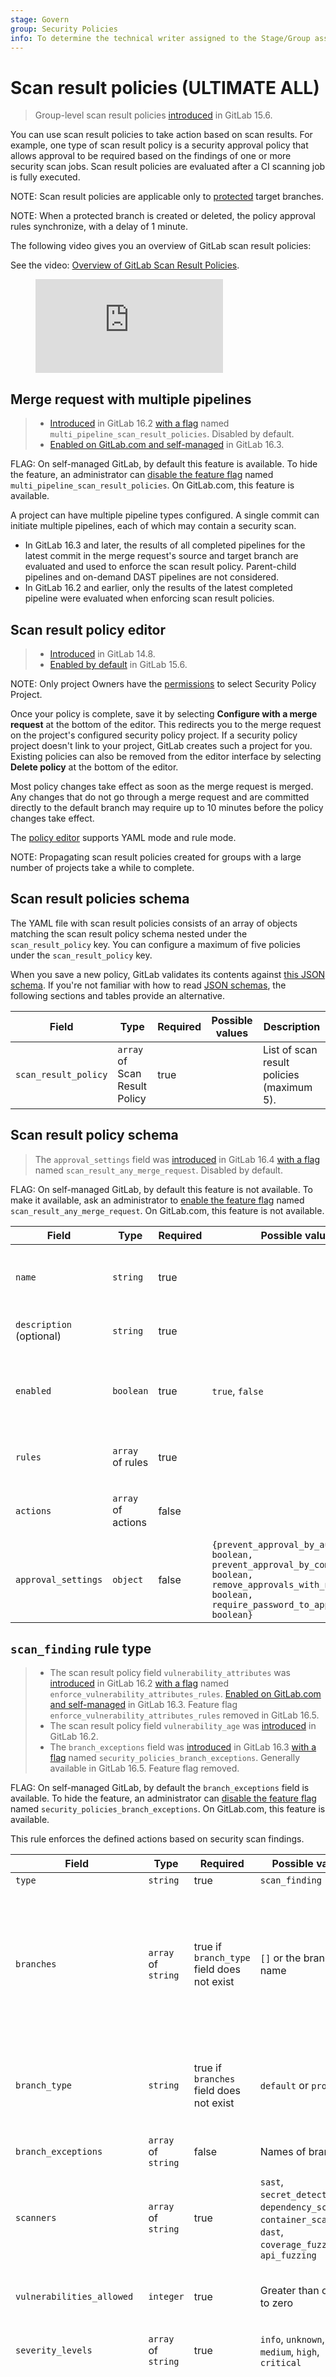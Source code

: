 ```yaml
---
stage: Govern
group: Security Policies
info: To determine the technical writer assigned to the Stage/Group associated with this page, see https://about.gitlab.com/handbook/product/ux/technical-writing/#assignments
---
```


# Scan result policies **(ULTIMATE ALL)**

> Group-level scan result policies [introduced](https://gitlab.com/groups/gitlab-org/-/epics/7622) in GitLab 15.6.

You can use scan result policies to take action based on scan results. For example, one type of scan
result policy is a security approval policy that allows approval to be required based on the
findings of one or more security scan jobs. Scan result policies are evaluated after a CI scanning job is fully executed.

NOTE:
Scan result policies are applicable only to [protected](../../project/protected_branches.md) target branches.

NOTE:
When a protected branch is created or deleted, the policy approval rules synchronize, with a delay of 1 minute.

The following video gives you an overview of GitLab scan result policies:

<div class="video-fallback">
  See the video: <a href="https://youtu.be/w5I9gcUgr9U">Overview of GitLab Scan Result Policies</a>.
</div>
<figure class="video-container">
  <iframe src="https://www.youtube-nocookie.com/embed/w5I9gcUgr9U" frameborder="0" allowfullscreen> </iframe>
</figure>

## Merge request with multiple pipelines

> - [Introduced](https://gitlab.com/gitlab-org/gitlab/-/issues/379108) in GitLab 16.2 [with a flag](../../../administration/feature_flags.md) named `multi_pipeline_scan_result_policies`. Disabled by default.
> - [Enabled on GitLab.com and self-managed](https://gitlab.com/gitlab-org/gitlab/-/issues/409482) in GitLab 16.3.

FLAG:
On self-managed GitLab, by default this feature is available. To hide the feature, an administrator can [disable the feature flag](../../../administration/feature_flags.md) named `multi_pipeline_scan_result_policies`. On GitLab.com, this feature is available.

A project can have multiple pipeline types configured. A single commit can initiate multiple
pipelines, each of which may contain a security scan.

- In GitLab 16.3 and later, the results of all completed pipelines for the latest commit in
the merge request's source and target branch are evaluated and used to enforce the scan result policy.
Parent-child pipelines and on-demand DAST pipelines are not considered.
- In GitLab 16.2 and earlier, only the results of the latest completed pipeline were evaluated
when enforcing scan result policies.

## Scan result policy editor

> - [Introduced](https://gitlab.com/gitlab-org/gitlab/-/merge_requests/77814) in GitLab 14.8.
> - [Enabled by default](https://gitlab.com/gitlab-org/gitlab/-/issues/369473) in GitLab 15.6.

NOTE:
Only project Owners have the [permissions](../../permissions.md#project-members-permissions)
to select Security Policy Project.

Once your policy is complete, save it by selecting **Configure with a merge request** at the bottom of the
editor. This redirects you to the merge request on the project's configured security policy project.
If a security policy project doesn't link to your project, GitLab creates such a project for you.
Existing policies can also be removed from the editor interface by selecting **Delete policy** at
the bottom of the editor.

Most policy changes take effect as soon as the merge request is merged. Any changes that
do not go through a merge request and are committed directly to the default branch may require up to 10 minutes
before the policy changes take effect.

The [policy editor](index.md#policy-editor) supports YAML mode and rule mode.

NOTE:
Propagating scan result policies created for groups with a large number of projects take a while to complete.

## Scan result policies schema

The YAML file with scan result policies consists of an array of objects matching the scan result
policy schema nested under the `scan_result_policy` key. You can configure a maximum of five
policies under the `scan_result_policy` key.

When you save a new policy, GitLab validates its contents against [this JSON schema](https://gitlab.com/gitlab-org/gitlab/-/blob/master/ee/app/validators/json_schemas/security_orchestration_policy.json).
If you're not familiar with how to read [JSON schemas](https://json-schema.org/),
the following sections and tables provide an alternative.

| Field | Type | Required | Possible values | Description |
|-------|------|----------|-----------------|-------------|
| `scan_result_policy` | `array` of Scan Result Policy | true |  | List of scan result policies (maximum 5). |

## Scan result policy schema

> The `approval_settings` field was [introduced](https://gitlab.com/gitlab-org/gitlab/-/issues/418752) in GitLab 16.4 [with a flag](../../../administration/feature_flags.md) named `scan_result_any_merge_request`. Disabled by default.

FLAG:
On self-managed GitLab, by default this feature is not available. To make it available, ask an administrator to [enable the feature flag](../../../administration/feature_flags.md) named `scan_result_any_merge_request`.
On GitLab.com, this feature is not available.

| Field | Type | Required |Possible values | Description |
|-------|------|----------|----------------|-------------|
| `name` | `string` | true |  | Name of the policy. Maximum of 255 characters.|
| `description` (optional) | `string` | true |  | Description of the policy. |
| `enabled` | `boolean` | true | `true`, `false` | Flag to enable (`true`) or disable (`false`) the policy. |
| `rules` | `array` of rules | true |  | List of rules that the policy applies. |
| `actions` | `array` of actions | false|  | List of actions that the policy enforces. |
| `approval_settings` | `object` | false | `{prevent_approval_by_author: boolean, prevent_approval_by_commit_author: boolean, remove_approvals_with_new_commit: boolean, require_password_to_approve: boolean}` | Project settings that the policy overrides. |

## `scan_finding` rule type

> - The scan result policy field `vulnerability_attributes` was [introduced](https://gitlab.com/gitlab-org/gitlab/-/merge_requests/123052) in GitLab 16.2 [with a flag](../../../administration/feature_flags.md) named `enforce_vulnerability_attributes_rules`. [Enabled on GitLab.com and self-managed](https://gitlab.com/gitlab-org/gitlab/-/issues/418784) in GitLab 16.3. Feature flag `enforce_vulnerability_attributes_rules` removed in GitLab 16.5.
> - The scan result policy field `vulnerability_age` was [introduced](https://gitlab.com/gitlab-org/gitlab/-/merge_requests/123956) in GitLab 16.2.
> - The `branch_exceptions` field was [introduced](https://gitlab.com/gitlab-org/gitlab/-/issues/418741) in GitLab 16.3 [with a flag](../../../administration/feature_flags.md) named `security_policies_branch_exceptions`. Generally available in GitLab 16.5. Feature flag removed.

FLAG:
On self-managed GitLab, by default the `branch_exceptions` field is available. To hide the feature, an administrator can [disable the feature flag](../../../administration/feature_flags.md) named `security_policies_branch_exceptions`.
On GitLab.com, this feature is available.

This rule enforces the defined actions based on security scan findings.

| Field | Type | Required | Possible values | Description |
|-------|------|----------|-----------------|-------------|
| `type` | `string` | true | `scan_finding` | The rule's type. |
| `branches` | `array` of `string` | true if `branch_type` field does not exist | `[]` or the branch's name | Applicable only to protected target branches. An empty array, `[]`, applies the rule to all protected target branches. Cannot be used with the `branch_type` field. |
| `branch_type` | `string` | true if `branches` field does not exist | `default` or `protected` | The types of branches the given policy applies to. Cannot be used with the `branches` field. |
| `branch_exceptions` | `array` of `string` | false |  Names of branches | Branches to exclude from this rule. |
| `scanners` | `array` of `string` | true | `sast`, `secret_detection`, `dependency_scanning`, `container_scanning`, `dast`, `coverage_fuzzing`, `api_fuzzing` | The security scanners for this rule to consider. `sast` includes results from both SAST and SAST IaC scanners. |
| `vulnerabilities_allowed` | `integer` | true | Greater than or equal to zero | Number of vulnerabilities allowed before this rule is considered. |
| `severity_levels` | `array` of `string` | true | `info`, `unknown`, `low`, `medium`, `high`, `critical` | The severity levels for this rule to consider. |
| `vulnerability_states` | `array` of `string` | true | `newly_detected`, `detected`, `confirmed`, `resolved`, `dismissed`, `new_needs_triage`, `new_dismissed` | All vulnerabilities fall into two categories:<br><br>**Newly Detected Vulnerabilities** - the `newly_detected` policy option covers vulnerabilities identified in the merge request branch itself but that do not currently exist on the default branch. This policy option requires a pipeline to complete before the rule is evaluated so that it knows whether vulnerabilities are newly detected or not. Merge requests are blocked until the pipeline and necessary security scans are complete. The `newly_detected` option considers both of the following statuses:<br><br> • Detected<br> • Dismissed<br><br> The `new_needs_triage` option considers the status<br><br> • Detected<br><br> The `new_dismissed` option considers the status<br><br> • Dismissed<br><br>**Pre-Existing Vulnerabilities** - these policy options are evaluated immediately and do not require a pipeline complete as they consider only vulnerabilities previously detected in the default branch.<br><br> • `Detected` - the policy looks for vulnerabilities in the detected state.<br> • `Confirmed` - the policy looks for vulnerabilities in the confirmed state.<br> • `Dismissed` - the policy looks for vulnerabilities in the dismissed state.<br> • `Resolved` - the policy looks for vulnerabilities in the resolved state. |
| `vulnerability_attributes` | `object` | false | `{false_positive: boolean, fix_available: boolean}` | All vulnerability findings are considered by default. But filters can be applied for attributes to consider only vulnerability findings: <br><br> • With a fix available (`fix_available: true`)<br><br> • With no fix available (`fix_available: false`)<br> • That are false positive (`false_positive: true`)<br> • That are not false positive (`false_positive: false`)<br> • Or a combination of both. For example (`fix_available: true, false_positive: false`) |
| `vulnerability_age` | `object` | false | N/A | Filter pre-existing vulnerability findings by age. A vulnerability's age is calculated as the time since it was detected in the project. The criteria are `operator`, `value`, and  `interval`.<br>- The `operator` criterion specifies if the age comparison used is older than (`greater_than`) or younger than (`less_than`).<br>- The `value` criterion specifies the numeric value representing the vulnerability's age.<br>- The `interval` criterion specifies the unit of measure of the vulnerability's age: `day`, `week`, `month`, or `year`.<br><br>Example: `operator: greater_than`, `value: 30`, `interval: day`. |

## `license_finding` rule type

> - [Introduced](https://gitlab.com/groups/gitlab-org/-/epics/8092) in GitLab 15.9 [with a flag](../../../administration/feature_flags.md) named `license_scanning_policies`.
> - [Generally available](https://gitlab.com/gitlab-org/gitlab/-/issues/397644) in GitLab 15.11. Feature flag `license_scanning_policies` removed.
> - The `branch_exceptions` field was [introduced](https://gitlab.com/gitlab-org/gitlab/-/issues/418741) in GitLab 16.3 [with a flag](../../../administration/feature_flags.md) named `security_policies_branch_exceptions`. Enabled by default.

FLAG:
On self-managed GitLab, by default the `branch_exceptions` field is available. To hide the feature, an administrator can [disable the feature flag](../../../administration/feature_flags.md) named `security_policies_branch_exceptions`.
On GitLab.com, this feature is available.

This rule enforces the defined actions based on license findings.

| Field      | Type | Required | Possible values | Description |
|------------|------|----------|-----------------|-------------|
| `type` | `string` | true | `license_finding` | The rule's type. |
| `branches` | `array` of `string` | true if `branch_type` field does not exist | `[]` or the branch's name | Applicable only to protected target branches. An empty array, `[]`, applies the rule to all protected target branches. Cannot be used with the `branch_type` field. |
| `branch_type` | `string` | true if `branches` field does not exist | `default` or `protected` | The types of branches the given policy applies to. Cannot be used with the `branches` field. |
| `branch_exceptions` | `array` of `string` | false |  Names of branches | Branches to exclude from this rule. |
| `match_on_inclusion` | `boolean` | true | `true`, `false` | Whether the rule matches inclusion or exclusion of licenses listed in `license_types`. |
| `license_types` | `array` of `string` | true | license types | [SPDX license names](https://spdx.org/licenses) to match on, for example `Affero General Public License v1.0` or `MIT License`. |
| `license_states` | `array` of `string` | true | `newly_detected`, `detected` | Whether to match newly detected and/or previously detected licenses. The `newly_detected` state triggers approval when either a new package is introduced or when a new license for an existing package is detected. |

## `any_merge_request` rule type

> - [Introduced](https://gitlab.com/gitlab-org/gitlab/-/issues/418752) in GitLab 16.4.
> - The `branch_exceptions` field was [introduced](https://gitlab.com/gitlab-org/gitlab/-/issues/418741) in GitLab 16.3 [with a flag](../../../administration/feature_flags.md) named `security_policies_branch_exceptions`. Enabled by default.

FLAG:
On self-managed GitLab, by default the `branch_exceptions` field is available. To hide the feature, an administrator can [disable the feature flag](../../../administration/feature_flags.md) named `security_policies_branch_exceptions`.
On GitLab.com, this feature is available.

This rule enforces the defined actions for any merge request based on the commits signature.

| Field         | Type                | Required                                   | Possible values           | Description                                                                                                                                                         |
|---------------|---------------------|--------------------------------------------|---------------------------|---------------------------------------------------------------------------------------------------------------------------------------------------------------------|
| `type`        | `string`            | true                                       | `any_merge_request`       | The rule's type. |
| `branches`    | `array` of `string` | true if `branch_type` field does not exist | `[]` or the branch's name | Applicable only to protected target branches. An empty array, `[]`, applies the rule to all protected target branches. Cannot be used with the `branch_type` field. |
| `branch_type` | `string`            | true if `branches` field does not exist    | `default` or `protected`  | The types of branches the given policy applies to. Cannot be used with the `branches` field. |
| `branch_exceptions` | `array` of `string` | false |  Names of branches | Branches to exclude from this rule. |
| `commits`     | `string`            | true                                       | `any`, `unsigned`         | Whether the rule matches for any commits, or only if unsigned commits are detected in the merge request. |

## `require_approval` action type

This action sets an approval rule to be required when conditions are met for at least one rule in
the defined policy.

| Field | Type | Required | Possible values | Description |
|-------|------|----------|-----------------|-------------|
| `type` | `string` | true | `require_approval` | The action's type. |
| `approvals_required` | `integer` | true | Greater than or equal to zero | The number of MR approvals required. |
| `user_approvers` | `array` of `string` | false | Username of one of more users | The users to consider as approvers. Users must have access to the project to be eligible to approve. |
| `user_approvers_ids` | `array` of `integer` | false | ID of one of more users | The IDs of users to consider as approvers. Users must have access to the project to be eligible to approve. |
| `group_approvers` | `array` of `string` | false | Path of one of more groups | The groups to consider as approvers. Users with [direct membership in the group](../../project/merge_requests/approvals/rules.md#group-approvers) are eligible to approve. |
| `group_approvers_ids` | `array` of `integer` | false | ID of one of more groups | The IDs of groups to consider as approvers. Users with [direct membership in the group](../../project/merge_requests/approvals/rules.md#group-approvers) are eligible to approve. |
| `role_approvers` | `array` of `string` | false | One or more [roles](../../../user/permissions.md#roles) (for example: `owner`, `maintainer`)  | The roles to consider as approvers that are eligible to approve. |

Requirements and limitations:

- You must add the respective [security scanning tools](../index.md#application-coverage).
  Otherwise, scan result policies do not have any effect.
- The maximum number of policies is five.
- Each policy can have a maximum of five rules.
- All configured scanners must be present in the merge request's latest pipeline. If not, approvals are required even if some vulnerability criteria have not been met.

## Example security scan result policies project

You can use this example in a `.gitlab/security-policies/policy.yml` file stored in a
[security policy project](index.md#security-policy-project):

```yaml
---
scan_result_policy:
- name: critical vulnerability CS approvals
  description: critical severity level only for container scanning
  enabled: true
  rules:
  - type: scan_finding
    branches:
    - main
    scanners:
    - container_scanning
    vulnerabilities_allowed: 0
    severity_levels:
    - critical
    vulnerability_states:
    - newly_detected
    vulnerability_attributes:
      false_positive: true
      fix_available: true
  actions:
  - type: require_approval
    approvals_required: 1
    user_approvers:
    - adalberto.dare
- name: secondary CS approvals
  description: secondary only for container scanning
  enabled: true
  rules:
  - type: scan_finding
    branches:
    - main
    scanners:
    - container_scanning
    vulnerabilities_allowed: 1
    severity_levels:
    - low
    - unknown
    vulnerability_states:
    - detected
    vulnerability_age:
      operator: greater_than
      value: 30
      interval: day
  actions:
  - type: require_approval
    approvals_required: 1
    role_approvers:
    - owner
```

In this example:

- Every MR that contains new `critical` vulnerabilities identified by container scanning requires
  one approval from `alberto.dare`.
- Every MR that contains more than one preexisting `low` or `unknown` vulnerability older than 30 days identified by
  container scanning requires one approval from a project member with the Owner role.

## Example for Scan Result Policy editor

You can use this example in the YAML mode of the [Scan Result Policy editor](#scan-result-policy-editor).
It corresponds to a single object from the previous example:

```yaml
type: scan_result_policy
name: critical vulnerability CS approvals
description: critical severity level only for container scanning
enabled: true
rules:
- type: scan_finding
  branches:
  - main
  scanners:
  - container_scanning
  vulnerabilities_allowed: 1
  severity_levels:
  - critical
  vulnerability_states:
  - newly_detected
actions:
- type: require_approval
  approvals_required: 1
  user_approvers:
  - adalberto.dare
```

## Understanding scan result policy approvals

### Scope of scan result policy comparison

- To determine when approval is required on a merge request, we compare the latest completed pipelines for each supported pipeline source for the source and target branch (for example, `feature`/`main`). This ensures the most comprehensive evaluation of scan results.
- We compare findings from the latest completed pipelines that ran on `HEAD` of the source and target branch.
- Scan result policies considers all supported pipeline sources (based on the [`CI_PIPELINE_SOURCE` variable](../../../ci/variables/predefined_variables.md)) when comparing results from both the source and target branches when determining if a merge request requires approval. Pipeline sources `webide` and `parent_pipeline` are not supported.

### Accepting risk and ignoring vulnerabilities in future merge requests

For scan result policies that are scoped to `newly_detected` findings, it's important to understand the implications of this vulnerability state. A finding is considered `newly_detected` if it exists on the merge request's branch but not on the default branch. When a merge request whose branch contains `newly_detected` findings is approved and merged, approvers are "accepting the risk" of those vulnerabilities. If one or more of the same vulnerabilities were detected after this time, their status would be `previously_detected` and so not be out of scope of a policy aimed at `newly_detected` findings. For example:

- A scan result policy is created to block critical SAST findings. If a SAST finding for CVE-1234 is approved, future merge requests with the same violation will not require approval in the project.

When using license approval policies, the combination of project, component (dependency), and license are considered in the evaluation. If a license is approved as an exception, future merge requests don't require approval for the same combination of project, component (dependency), and license. The component's version is not be considered in this case. If a previously approved package is updated to a new version, approvers will not need to re-approve. For example:

- A license approval policy is created to block merge requests with newly detected licenses matching `AGPL-1.0`. A change is made in project `demo` for component `osframework` that violates the policy. If approved and merged, future merge requests to `osframework` in project `demo` with the license `AGPL-1.0` don't require approval.

### Multiple approvals

There are several situations where the scan result policy requires an additional approval step. For example:

- The number of security jobs is reduced in the working branch and no longer matches the number of
  security jobs in the target branch. Users can't skip the Scanning Result Policies by removing
  scanning jobs from the CI/CD configuration. Only the security scans that are configured in the
  scan result policy rules are checked for removal.

  For example, consider a situation where the default branch pipeline has four security scans:
  `sast`, `secret_detection`, `container_scanning`, and `dependency_scanning`. A scan result
  policy enforces two scanners: `container_scanning` and `dependency_scanning`. If an MR removes a
  scan that is configured in scan result policy, `container_scanning` for example, an additional
  approval is required.
- Someone stops a pipeline security job, and users can't skip the security scan.
- A job in a merge request fails and is configured with `allow_failure: false`. As a result, the pipeline is in a blocked state.
- A pipeline has a manual job that must run successfully for the entire pipeline to pass.

### Known issues

We have identified in [epic 11020](https://gitlab.com/groups/gitlab-org/-/epics/11020) common areas of confusion in scan result findings that need to be addressed. Below are a few of the known issues:

- When using `newly_detected`, some findings may require approval when they are not introduced by the merge request (such as a new CVE on a related dependency). We currently use `main tip` of the target branch for comparison. In the future, we plan to use `merge base` for `newly_detected` policies (see [issue 428518](https://gitlab.com/gitlab-org/gitlab/-/issues/428518)).
- Findings or errors that cause approval to be required on a scan result policy may not be evident in the Security MR Widget. By using `merge base` in [issue 428518](https://gitlab.com/gitlab-org/gitlab/-/issues/428518) some cases will be addressed. We will additionally be [displaying more granular details](https://gitlab.com/groups/gitlab-org/-/epics/11185) about what caused security policy violations.
- Security policy violations are distinct compared to findings displayed in the MR widgets. Some violations may not be present in the MR widget. We are working to harmonize our features in [epic 11020](https://gitlab.com/groups/gitlab-org/-/epics/11020) and to display policy violations explicitly in merge requests in [epic 11185](https://gitlab.com/groups/gitlab-org/-/epics/11185).
